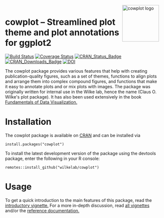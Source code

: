 <img width="120px" alt="cowplot logo" align="right" src="man/figures/logo.png">

# cowplot – Streamlined plot theme and plot annotations for ggplot2

[![Build Status](https://travis-ci.org/wilkelab/cowplot.svg?branch=master)](https://travis-ci.org/wilkelab/cowplot)
[![Coverage Status](https://img.shields.io/codecov/c/github/wilkelab/cowplot/master.svg)](https://codecov.io/github/wilkelab/cowplot?branch=master)
[![CRAN\_Status\_Badge](http://www.r-pkg.org/badges/version/cowplot)](https://CRAN.R-project.org/package=cowplot)
[![CRAN\_Downloads\_Badge](http://cranlogs.r-pkg.org/badges/cowplot)](http://cranlogs.r-pkg.org/downloads/total/last-month/cowplot)
[![DOI](https://zenodo.org/badge/DOI/10.5281/zenodo.2533860.svg)](https://doi.org/10.5281/zenodo.2533860)

The cowplot package provides various features that help with creating publication-quality figures, such as a set of themes, functions to align plots and arrange them into complex compound figures, and functions that make it easy to annotate plots and or mix plots with images. The package was originally written for internal use in the Wilke lab, hence the name (Claus O. Wilke's plot package). It has also been used extensively in the book  [Fundamentals of Data Visualization.](https://www.amazon.com/gp/product/1492031089)

# Installation

The cowplot package is available on [CRAN](https://cran.r-project.org/package=cowplot) and can be installed via

    install.packages("cowplot")
    
To install the latest development version of the package using the devtools package, enter the following in your R console:

    remotes::install_github("wilkelab/cowplot")

# Usage

To get a quick introduction to the main features of this package, read the [introductory vignette.](https://wilkelab.org/cowplot/articles/introduction.html) For a more in-depth discussion, read [all vignettes](https://wilkelab.org/cowplot/articles/index.html) and/or the [reference documentation.](https://wilkelab.org/cowplot/reference/index.html)

